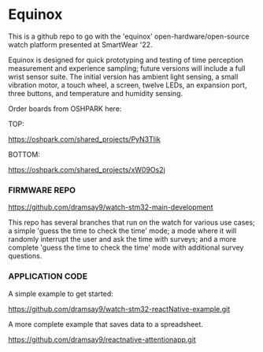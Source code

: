 # Equinox

This is a github repo to go with the 'equinox' open-hardware/open-source watch platform presented at SmartWear '22.

Equinox is designed for quick prototyping and testing of time perception measurement and experience sampling; future versions will include a full wrist sensor suite.  The initial version has ambient light sensing, a small vibration motor, a touch wheel, a screen, twelve LEDs, an expansion port, three buttons, and temperature and humidity sensing.


Order boards from OSHPARK here:


TOP:

https://oshpark.com/shared_projects/PyN3Tlik

BOTTOM:

https://oshpark.com/shared_projects/xW09Os2j


### FIRMWARE REPO

https://github.com/dramsay9/watch-stm32-main-development

This repo has several branches that run on the watch for various use cases; a simple 'guess the time to check the time'
mode; a mode where it will randomly interrupt the user and ask the time with surveys; and a more complete 
'guess the time to check the time' mode with additional survey questions.



### APPLICATION CODE

A simple example to get started:

https://github.com/dramsay9/watch-stm32-reactNative-example.git

A more complete example that saves data to a spreadsheet.

https://github.com/dramsay9/reactnative-attentionapp.git
